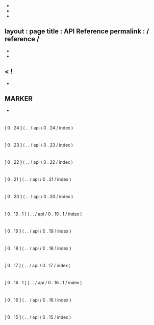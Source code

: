 -
-
-
layout
:
page
title
:
API
Reference
permalink
:
/
reference
/
-
-
-
<
!
-
-
MARKER
-
-
>
#
#
[
0
.
24
]
(
.
.
/
api
/
0
.
24
/
index
)
#
#
[
0
.
23
]
(
.
.
/
api
/
0
.
23
/
index
)
#
#
[
0
.
22
]
(
.
.
/
api
/
0
.
22
/
index
)
#
#
[
0
.
21
]
(
.
.
/
api
/
0
.
21
/
index
)
#
#
[
0
.
20
]
(
.
.
/
api
/
0
.
20
/
index
)
#
#
[
0
.
19
.
1
]
(
.
.
/
api
/
0
.
19
.
1
/
index
)
#
#
[
0
.
19
]
(
.
.
/
api
/
0
.
19
/
index
)
#
#
[
0
.
18
]
(
.
.
/
api
/
0
.
18
/
index
)
#
#
[
0
.
17
]
(
.
.
/
api
/
0
.
17
/
index
)
#
#
[
0
.
16
.
1
]
(
.
.
/
api
/
0
.
16
.
1
/
index
)
#
#
[
0
.
16
]
(
.
.
/
api
/
0
.
16
/
index
)
#
#
[
0
.
15
]
(
.
.
/
api
/
0
.
15
/
index
)
